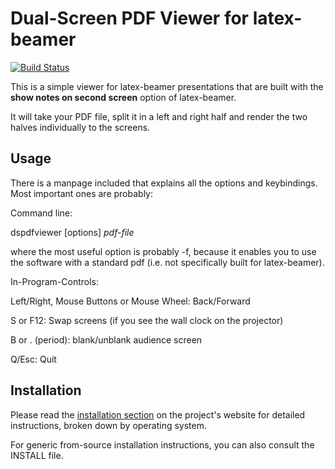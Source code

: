 #  Dual-Screen PDF Viewer for latex-beamer

[![Build Status](https://travis-ci.org/dannyedel/dspdfviewer.svg?branch=master)](https://travis-ci.org/dannyedel/dspdfviewer)

This is a simple viewer for latex-beamer presentations that are built
with the **show notes on second screen** option of latex-beamer.

It will take your PDF file, split it in a left and right half and
render the two halves individually to the screens.

## Usage
There is a manpage included that explains all the options and keybindings. Most important ones are probably:

Command line:

dspdfviewer [options] *pdf-file*

where the most useful option is probably -f, because it enables you to use the software with a standard pdf (i.e. not specifically built for latex-beamer).

In-Program-Controls:

Left/Right, Mouse Buttons or Mouse Wheel: Back/Forward

S or F12: Swap screens (if you see the wall clock on the projector)

B or . (period): blank/unblank audience screen

Q/Esc: Quit

## Installation

Please read the [installation section] on the project's website for
detailed instructions, broken down by operating system.

For generic from-source installation instructions, you can also consult
the INSTALL file.

[installation section]: http://dspdfviewer.danny-edel.de/#how-do-i-use-it?
